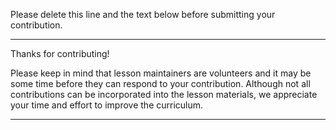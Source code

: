 Please delete this line and the text below before submitting your contribution.

---

Thanks for contributing! 

Please keep in mind that lesson maintainers are volunteers and it may be some time before they can respond to your contribution. Although not all contributions can be incorporated into the lesson materials, we appreciate your time and effort to improve the curriculum.  

---
